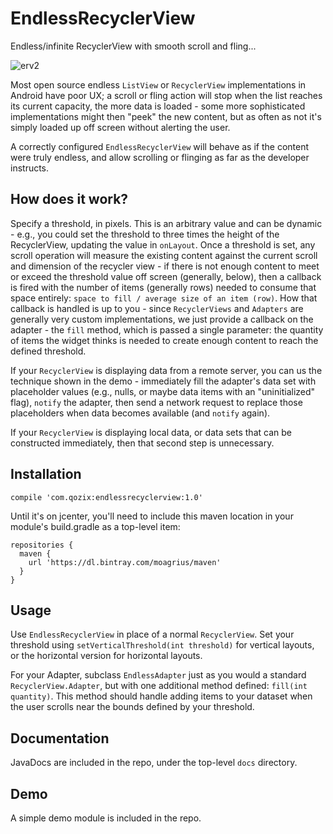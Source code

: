 # EndlessRecyclerView

Endless/infinite RecyclerView with smooth scroll and fling...

![erv2](https://cloud.githubusercontent.com/assets/701344/17218804/c0d99fe4-54ae-11e6-977f-1394c5a40f1b.gif)

Most open source endless `ListView` or `RecyclerView` implementations in Android have poor UX; a scroll or fling action
will stop when the list reaches its current capacity, the more data is loaded - some more sophisticated
implementations might then "peek" the new content, but as often as not it's simply loaded up off screen without
alerting the user.

A correctly configured `EndlessRecyclerView` will behave as if the content were truly endless, and allow scrolling
or flinging as far as the developer instructs.

## How does it work?
Specify a threshold, in pixels.  This is an arbitrary value and can be dynamic - e.g., you could set the threshold
to three times the height of the RecyclerView, updating the value in `onLayout`.  Once a threshold is set,
any scroll operation will measure the existing content against the current scroll and dimension of the recycler view -
if there is not enough content to meet or exceed the threshold value off screen (generally, below), then a callback
is fired with the number of items (generally rows) needed to consume that space entirely: `space to fill /
average size of an item (row)`.  How that callback is handled is up to you - since `RecyclerViews` and `Adapters` are
generally very custom implementations, we just provide a callback on the adapter - the `fill` method, which is
passed a single parameter: the quantity of items the widget thinks is needed to create enough content to reach
the defined threshold.

If your `RecyclerView` is displaying data from a remote server, you can us the technique shown in the demo -
immediately fill the adapter's data set with placeholder values (e.g., nulls, or maybe data items with an
"uninitialized" flag), `notify` the adapter, then send a network request to replace those placeholders when data becomes
 available (and `notify` again).

If your `RecyclerView` is displaying local data, or data sets that can be constructed immediately, then that second
step is unnecessary.

## Installation
```
compile 'com.qozix:endlessrecyclerview:1.0'
```

Until it's on jcenter, you'll need to include this maven location in your module's build.gradle as a top-level item:
```
repositories {
  maven {
    url 'https://dl.bintray.com/moagrius/maven'
  }
}
```

## Usage
Use `EndlessRecyclerView` in place of a normal `RecyclerView`.  Set your threshold using
 `setVerticalThreshold(int threshold)` for vertical layouts, or the horizontal version for horizontal layouts.
 
For your Adapter, subclass `EndlessAdapter` just as you would a standard `RecyclerView.Adapter`, but with one additional
method defined: `fill(int quantity)`.  This method should handle adding items to your dataset when the user scrolls near
the bounds defined by your threshold.

## Documentation
JavaDocs are included in the repo, under the top-level `docs` directory.

## Demo
A simple demo module is included in the repo.
